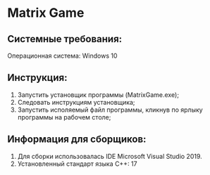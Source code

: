 # Matrix Game

## Системные требования:
Операционная система: Windows 10

## Инструкция:
1. Запустить установщик программы (MatrixGame.exe);
2. Следовать инструкциям установщика;
3. Запустить исполяемый файл программы, кликнув по ярлыку
программы на рабочем столе;

## Информация для сборщиков:
1. Для сборки использовалась IDE Microsoft Visual Studio 2019.
2. Установленный стандарт языка C++: 17
